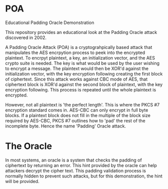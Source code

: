 # POA
Educational Padding Oracle Demonstration

This repository provides an educational look at the Padding Oracle attack discovered in 2002.

A Padding Oracle Attack (POA) is a cryptograhpically based attack that manipulates the AES encrpytion process to peek into the encrypted plaintext. To encrpyt plaintext, a key, an initialization vector, and the AES crypto suite is needed. The key is what would be used by the user wishing to encrypt a message. The plaintext would then be XOR'd against the initialization vector, with the key encryption following creating the first block of ciphertext. Since this attack works against CBC mode of AES, that ciphertext block is XOR'd against the second block of plaintext, with the key encryption following. This process is repeated until the whole plaintext is encrypted.

However, not all plaintext is 'the perfect length'. This is where the PKCS #7 encryption standard comes in. AES-CBC can only encrypt in full byte blocks. If a plaintext block does not fill in the multiple of the block size required by AES-CBC, PKCS #7 outlines how to 'pad' the rest of the incomplete byte. Hence the name 'Padding' Oracle attack.

# The Oracle

In most systems, an oracle is a system that checks the padding of ciphertext by returning an error. This hint provided by the oracle can help attackers decrypt the cipher text. This padding validation process is normally hidden to prevent such attacks, but for this demonstration, the hint will be provided. 
